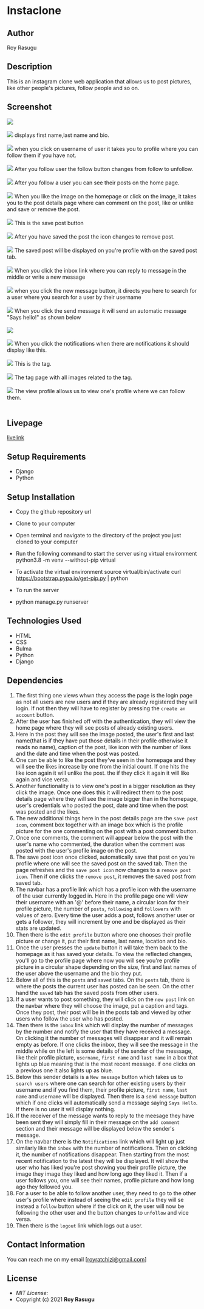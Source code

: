 # Instaclone
## Author
Roy Rasugu

## Description
This is an instagram clone web application that allows us to post pictures, like other people's pictures, follow people and so on.

## Screenshot
<img src="https://github.com/RoyRasugu/Mygallery2.0/raw/master/instagram_clone/static/img/Edit_profile.jpg">
<br>
<br>
<img src="https://github.com/RoyRasugu/Mygallery2.0/raw/master/instagram_clone/static/img/After_edit_profile.jpg">
displays first name,last name and bio.
<br>
<br>
<img src="https://github.com/RoyRasugu/Mygallery2.0/raw/master/instagram_clone/static/img/follow.jpg">
when you click on username of user it takes you to profile where you can follow them if you have not.
<br>
<br>
<img src="https://github.com/RoyRasugu/Mygallery2.0/raw/master/instagram_clone/static/img/unfollow.jpg">
After you follow user the follow button changes from follow to unfollow.
<br>
<br>
<img src="https://github.com/RoyRasugu/Mygallery2.0/raw/master/instagram_clone/static/img/home_post.jpg">
After you follow a user you can see their posts on the home page.
<br>
<br>
<img src="https://github.com/RoyRasugu/Mygallery2.0/raw/master/instagram_clone/static/img/post_details.jpg">
When you like the image on the homepage or click on the image, it takes you to the post details page where can comment on the post, like or unlike and save or remove the post.
<br>
<br>
<img src="https://github.com/RoyRasugu/Mygallery2.0/raw/master/instagram_clone/static/img/save_post.jpg">
This is the save post button
<br>
<br>
<img src="https://github.com/RoyRasugu/Mygallery2.0/raw/master/instagram_clone/static/img/remove_post.jpg">
After you have saved the post the icon changes to remove post.
<br>
<br>
<img src="https://github.com/RoyRasugu/Mygallery2.0/raw/master/instagram_clone/static/img/saved_post.jpg">
The saved post will be displayed on you're profile with on the saved post tab.
<br>
<br>
<img src="https://github.com/RoyRasugu/Mygallery2.0/raw/master/instagram_clone/static/img/search_for_user.jpg">
When you click the inbox link where you can reply to message in the middle or write a new message
<br>
<br>
<img src="https://github.com/RoyRasugu/Mygallery2.0/raw/master/instagram_clone/static/img/search_user.jpg">
when you click the new message button, it directs you here to search for a user where you search for a user by their username
<br>
<br>
<img src="https://github.com/RoyRasugu/Mygallery2.0/raw/master/instagram_clone/static/img/send_message.jpg">
When you click the send message it will send an automatic message "Says hello!" as shown below
<br>
<br>
<img src="https://github.com/RoyRasugu/Mygallery2.0/raw/master/instagram_clone/static/img/message.jpg">
<br>
<br>
<img src="https://github.com/RoyRasugu/Mygallery2.0/raw/master/instagram_clone/static/img/notification.jpg">
When you click the notifications when there are notifications it should display like this.
<br>
<br>
<img src="https://github.com/RoyRasugu/Mygallery2.0/raw/master/instagram_clone/static/img/view_tag.jpg">
This is the tag.
<br>
<br>
<img src="https://github.com/RoyRasugu/Mygallery2.0/raw/master/instagram_clone/static/img/tag.jpg">
The tag page with all images related to the tag.
<br>
<br>
<img src="https://github.com/RoyRasugu/Mygallery2.0/raw/master/instagram_clone/static/img/new_follow_function.jpg">
The view profile allows us to view one's profile where we can follow them.
<br>
<br>

## Livepage
[livelink](https://instprat.herokuapp.com/)

## Setup Requirements
* Django
* Python

## Setup Installation
* Copy the github repository url
* Clone to your computer
* Open terminal and navigate to the directory of the project you just cloned to your computer
* Run the following command to start the server using virtual environment
python3.8 -m venv --without-pip virtual
* To activate the virtual environment
source virtual/bin/activate
curl https://bootstrap.pypa.io/get-pip.py | python
* To run the server

* python manage.py runserver

## Technologies Used
* HTML
* CSS
* Bulma
* Python
* Django

## Dependencies

1. The first thing one views whwn they access the page is the login page as not all users are new users and if they are already registered they will login. If not then they will have to register by pressing the ```create an account``` button.
2. After the user has finished off with the authentication, they will view the home page where they will see posts of already existing users.
3. Here in the post they will see the image posted, the user's first and last name(that is if they have put those details in their profile otherwise it reads no name), caption of the post, like icon with the number of likes and the date and time when the post was posted.
4. One can be able to like the post they've seen in the homepage and they will see the likes increase by one from the initial count. If one hits the like icon again it will unlike the post. the if they click it again it will like again and vice versa.
5. Another functionality is to view one's post in a bigger resolution as they click the image. Once one does this it will redirect them to the post details page where they will see the image bigger than in the homepage, user's credentials who posted the post, date and time when the post was posted and the likes.
6. The new additional things here in the post details page are the ```save post icon```, comment box together with an image box which is the profile picture for the one commenting on the post with a post comment button.
7. Once one comments, the comment will appear below the post with the user's name who commented, the duration when the comment was posted with the user's profile image on the post.
9. The save post icon once clicked, automatically save that post on you're profile where one will see the saved post on the saved tab. Then the page refreshes and the ```save post icon``` now changes to a ```remove post icon```. Then if one clicks the ```remove post```, it removes the saved post from saved tab.
10. The navbar has a profile link which has a profile icon with the username of the user currently logged in. Here in the profile page one will view their username with an '@' before their name, a circular icon for their profile picture, the number of ```posts```, ```following``` and ```followers``` with values of zero. Every time the user adds a post, follows another user or gets a follower, they will increment by one and be displayed as their stats are updated.
11. Then there is the ```edit profile``` button where one chooses their profile picture or change it, put their first name, last name, location and bio.
12. Once the user presses the ```update``` button it will take them back to the homepage as it has saved your details. To view the reflected changes, you'll go to the profile page where now you will see you're profile picture in a circular shape depending on the size, first and last names of the user above the username and the bio they put.
13. Below all of this is the ```posts``` and ```saved``` tabs. On the ```posts``` tab, there is where the posts the current user has posted can be seen. On the other hand the ```saved``` tab has the saved posts from other users. 
14. If a user wants to post something, they will click on the ```new post``` link on the navbar where they will choose the image, put a caption and tags. Once they post, their post will be in the posts tab and viewed by other users who follow the user who has posted.
15. Then there is the ```inbox``` link which will display the number of messages by the number and notify the user that they have received a message. On clicking it the number of messages will disappear and it will remain empty as before. If one clicks the inbox, they will see the message in the middle while on the left is some details of the sender of the messsage, like their profile picture, ```username```, ```first name``` and ```last name``` in a box that lights up blue meaning that is the most recent message. if one clicks on a previous one it also lights up as blue.
16. Below this sender details is a ```New message``` button which takes us to ```search users``` where one can search for other existing users by their username and if you find them, their profile picture, ```first name```, ```last name``` and ```username``` will be displayed. Then there is a ```send message``` button which if one clicks will automatically send a message saying ```Says Hello```. If there is no user it will display nothing. 
17. If the receiver of the message wants to reply to the meesage they have been sent they will simply fill in their message on the ```add comment``` section and their message will be displayed below the sender's message.
18. On the navbar there is the ```Notifications``` link which will light up just similarly like the ```inbox``` with the number of notifications. Then on clicking it, the number of notifications disappear. Then starting from the most recent notification to the latest they will be displayed. It will show the user who has liked you're post showing you their profile picture, the image they image they liked and how long ago they liked it. Then if a user follows you, one will see their names, profile picture and how long ago they followed you.
19. For a user to be able to follow another user, they need to go to the other user's profile where instead of seeing the ```edit profile``` they will se instead a ```follow``` button where if the click on it, the user will now be following the other user and the button changes to ```unfollow``` and vice versa.
20. Then there is the ```logout``` link which logs out a user.

## Contact Information

You can reach me on my email [royratchizi@gmail.com]

## License
* *MIT License:*
* Copyright (c) 2021 **Roy Rasugu**